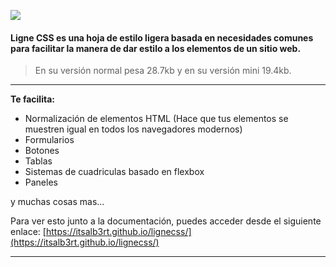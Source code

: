 ![](https://i.imgur.com/JhbTHjZ.png)

#### Ligne CSS es una hoja de estilo ligera basada en necesidades comunes para facilitar la manera de dar estilo a los elementos de un sitio web.

> En su versión normal pesa 28.7kb y en su versión mini 19.4kb.

------------


**Te facilita:**
* Normalización de elementos HTML (Hace que tus elementos se muestren igual en todos los navegadores modernos)
* Formularios
* Botones
* Tablas
* Sistemas de cuadriculas basado en flexbox
* Paneles

y muchas cosas mas...

Para ver esto junto a la documentación, puedes acceder desde el siguiente enlace: [https://itsalb3rt.github.io/lignecss/](https://itsalb3rt.github.io/lignecss/)


------------

